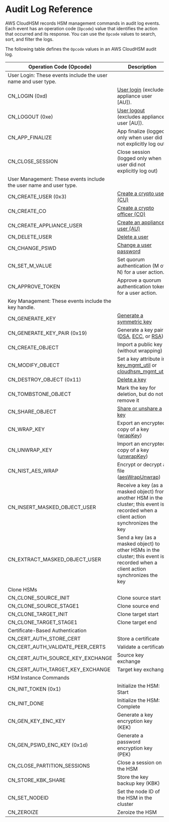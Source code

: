 # Audit Log Reference<a name="cloudhsm-audit-log-reference"></a>

AWS CloudHSM records HSM management commands in audit log events\. Each event has an operation code \(`Opcode`\) value that identifies the action that occurred and its response\. You can use the `Opcode` values to search, sort, and filter the logs\.

The following table defines the `Opcode` values in an AWS CloudHSM audit log\.


| Operation Code \(Opcode\) | Description | 
| --- | --- | 
| User Login: These events include the user name and user type\. | 
| CN\_LOGIN \(0xd\) | [User login](cloudhsm_mgmt_util-loginLogout.md) \(excludes appliance user \[AU\]\)\. | 
| CN\_LOGOUT \(0xe\) | [User logout](cloudhsm_mgmt_util-loginLogout.md) \(excludes appliance user \[AU\]\)\. | 
| CN\_APP\_FINALIZE | App finalize \(logged only when user did not explicitly log out\) | 
| CN\_CLOSE\_SESSION | Close session \(logged only when user did not explicitly log out\) | 
| User Management: These events include the user name and user type\. | 
| CN\_CREATE\_USER \(0x3\) | [Create a crypto user \(CU\)](cloudhsm_mgmt_util-createUser.md) | 
| CN\_CREATE\_CO | [Create a crypto officer \(CO\)](cloudhsm_mgmt_util-createUser.md) | 
| CN\_CREATE\_APPLIANCE\_USER | [Create an appliance user \(AU\)](cloudhsm_mgmt_util-createUser.md) | 
| CN\_DELETE\_USER | [Delete a user](cloudhsm_mgmt_util-deleteUser.md) | 
| CN\_CHANGE\_PSWD | [Change a user password](cloudhsm_mgmt_util-changePswd.md) | 
| CN\_SET\_M\_VALUE | Set quorum authentication \(M of N\) for a user action\. | 
| CN\_APPROVE\_TOKEN | Approve a quorum authentication token for a user action\. | 
| Key Management: These events include the key handle\.  | 
| CN\_GENERATE\_KEY | [Generate a symmetric key](key_mgmt_util-genSymKey.md) | 
| CN\_GENERATE\_KEY\_PAIR \(0x19\) | Generate a key pair \([DSA](key_mgmt_util-genDSAKeyPair.md), [ECC](key_mgmt_util-genECCKeyPair.md), or [RSA](key_mgmt_util-genRSAKeyPair.md)\) | 
| CN\_CREATE\_OBJECT | Import a public key \(without wrapping\) | 
| CN\_MODIFY\_OBJECT | Set a key attribute in [key\_mgmt\_util](key_mgmt_util-setAttribute.md) or [cloudhsm\_mgmt\_util](cloudhsm_mgmt_util-setAttribute.md)\. | 
| CN\_DESTROY\_OBJECT \(0x11\) | [Delete a key](key_mgmt_util-deleteKey.md) | 
| CN\_TOMBSTONE\_OBJECT | Mark the key for deletion, but do not remove it | 
| CN\_SHARE\_OBJECT | [Share or unshare a key](cloudhsm_mgmt_util-shareKey.md) | 
| CN\_WRAP\_KEY | Export an encrypted copy of a key \([wrapKey](key_mgmt_util-wrapKey.md)\) | 
| CN\_UNWRAP\_KEY | Import an encrypted copy of a key \([unwrapKey](key_mgmt_util-unwrapKey.md)\) | 
| CN\_NIST\_AES\_WRAP |  Encrypt or decrypt a file \([aesWrapUnwrap](key_mgmt_util-aesWrapUnwrap.md)\)  | 
| CN\_INSERT\_MASKED\_OBJECT\_USER | Receive a key \(as a masked object\) from another HSM in the cluster; this event is recorded when a client action synchronizes the key | 
| CN\_EXTRACT\_MASKED\_OBJECT\_USER | Send a key \(as a masked object\) to other HSMs in the cluster; this event is recorded when a client action synchronizes the key | 
| Clone HSMs | 
| CN\_CLONE\_SOURCE\_INIT | Clone source start | 
| CN\_CLONE\_SOURCE\_STAGE1 | Clone source end | 
| CN\_CLONE\_TARGET\_INIT | Clone target start | 
| CN\_CLONE\_TARGET\_STAGE1 | Clone target end | 
| Certificate\-Based Authentication | 
| CN\_CERT\_AUTH\_STORE\_CERT | Store a certificate | 
| CN\_CERT\_AUTH\_VALIDATE\_PEER\_CERTS | Validate a certificate | 
| CN\_CERT\_AUTH\_SOURCE\_KEY\_EXCHANGE | Source key exchange | 
| CN\_CERT\_AUTH\_TARGET\_KEY\_EXCHANGE | Target key exchange | 
| HSM Instance Commands | 
| CN\_INIT\_TOKEN \(0x1\) | Initialize the HSM: Start | 
| CN\_INIT\_DONE | Initialize the HSM: Complete | 
| CN\_GEN\_KEY\_ENC\_KEY | Generate a key encryption key \(KEK\) | 
| CN\_GEN\_PSWD\_ENC\_KEY \(0x1d\) | Generate a password encryption key \(PEK\) | 
| CN\_CLOSE\_PARTITION\_SESSIONS | Close a session on the HSM | 
| CN\_STORE\_KBK\_SHARE | Store the key backup key \(KBK\) | 
| CN\_SET\_NODEID | Set the node ID of the HSM in the cluster | 
| CN\_ZEROIZE | Zeroize the HSM | 